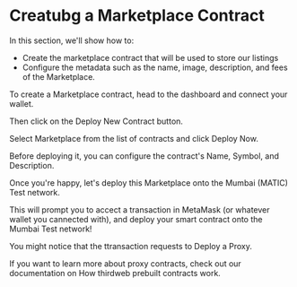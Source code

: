 # Creatubg a Marketplace Contract

In this section, we'll show how to:

- Create the marketplace contract that will be used to store our listings
- Configure the metadata such as the name, image, description, and fees of the Marketplace.

To create a Marketplace contract, head to the dashboard and connect your wallet.

Then click on the Deploy New Contract button.

Select Marketplace from the list of contracts and click Deploy Now.

Before deploying it, you can configure the contract's Name, Symbol, and Description.

Once you're happy, let's deploy this Marketplace onto the Mumbai (MATIC) Test network.

This will prompt you to accect a transaction in MetaMask (or whatever wallet you cannected with), and deploy your smart contract onto the Mumbai Test network!

You might notice that the ttransaction requests to Deploy a Proxy.

If you want to learn more about proxy contracts, check out our documentation on How thirdweb prebuilt contracts work.
